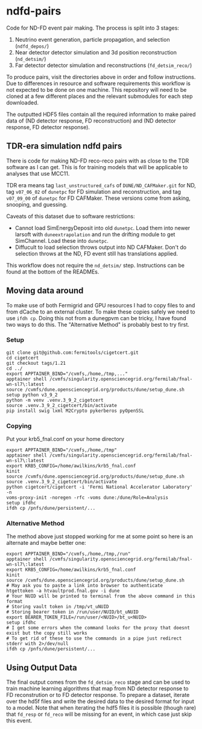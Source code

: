 # ndfd-pairs

Code for ND-FD event pair making. The process is split into 3 stages:

1. Neutrino event generation, particle propagation, and selection (`ndfd_depos/`)
2. Near detector detector simulation and 3d position reconstruction (`nd_detsim/`)
3. Far detector detector simulation and reconstructions (`fd_detsim_reco/`)

To produce pairs, visit the directories above in order and follow instructions. Due to differences
in resource and software requirements this workflow is not expected to be done on one machine. This
repository will need to be cloned at a few different places and the relevant submodules for each
step downloaded.

The outputted HDF5 files contain all the required information to make paired data of (ND detector
response, FD reconstruction) and (ND detector response, FD detector response).

## TDR-era simulation ndfd pairs

There is code for making ND-FD reco-reco pairs with as close to the TDR software as I can get.
This is for training models that will be applicable to analyses that use MCC11.

TDR era means tag `last_unstructured_cafs` of `DUNE/ND_CAFMaker.git` for ND, tag `v07_06_02` of
`dunetpc` for FD simulation and reconstruction, and tag `v07_09_00` of `dunetpc` for FD
CAFMaker. These versions come from asking, snooping, and guessing.

Caveats of this dataset due to software restrictions:
- Cannot load SimEnergyDeposit into old `dunetpc`. Load them into newer larsoft with
  `duneextrapolation` and run the drifting module to get SimChannel. Load these into `dunetpc`.
- Diffucult to load selection throws output into ND CAFMaker. Don't do selection throws at the ND,
  FD event still has translations applied.

This workflow does not require the `nd_detsim/` step. Instructions can be found at the bottom of
the READMEs.

## Moving data around

To make use of both Fermigrid and GPU resources I had to copy files to and from dCache to an
external cluster. To make these copies safely we need to use `ifdh cp`. Doing this not from a
dunegpvm can be tricky, I have found two ways to do this. The "Alternative Method" is probably
best to try first.

### Setup

```
git clone git@github.com:fermitools/cigetcert.git
cd cigetcert
git checkout tags/1.21
cd ../
export APPTAINER_BIND="/cvmfs,/home,/tmp,..."
apptainer shell /cvmfs/singularity.opensciencegrid.org/fermilab/fnal-wn-sl7\:latest
source /cvmfs/dune.opensciencegrid.org/products/dune/setup_dune.sh
setup python v3_9_2
python -m venv .venv.3_9_2_cigetcert
source .venv.3_9_2_cigetcert/bin/activate
pip install swig lxml M2Crypto pykerberos pyOpenSSL
```

### Copying

Put your krb5_fnal.conf on your home directory

```
export APPTAINER_BIND="/cvmfs,/home,/tmp"
apptainer shell /cvmfs/singularity.opensciencegrid.org/fermilab/fnal-wn-sl7\:latest
export KRB5_CONFIG=/home/awilkins/krb5_fnal.conf
kinit
source /cvmfs/dune.opensciencegrid.org/products/dune/setup_dune.sh
source .venv.3_9_2_cigetcert/bin/activate
python cigetcert/cigetcert -i 'Fermi National Accelerator Laboratory' -n
voms-proxy-init -noregen -rfc -voms dune:/dune/Role=Analysis
setup ifdhc
ifdh cp /pnfs/dune/persistent/...
```

### Alternative Method

The method above just stopped working for me at some point so here is an alternate and maybe better
one:

```
export APPTAINER_BIND="/cvmfs,/home,/tmp,/run"
apptainer shell /cvmfs/singularity.opensciencegrid.org/fermilab/fnal-wn-sl7\:latest
export KRB5_CONFIG=/home/awilkins/krb5_fnal.conf
kinit
source /cvmfs/dune.opensciencegrid.org/products/dune/setup_dune.sh
# May ask you to paste a link into browser to authenticate
htgettoken -a htvaultprod.fnal.gov -i dune
# Your NUID will be printed to terminal from the above command in this format
# Storing vault token in /tmp/vt_uNUID
# Storing bearer token in /run/user/NUID/bt_uNUID
export BEARER_TOKEN_FILE=/run/user/<NUID>/bt_u<NUID>
setup ifdhc
# I get some errors when the command looks for the proxy that doesnt exist but the copy still works
# To get rid of these to use the commands in a pipe just redirect stderr with 2>/dev/null
ifdh cp /pnfs/dune/persistent/...
```

## Using Output Data

The final output comes from the `fd_detsim_reco` stage and can be used to train machine learning algorithms that map from ND detector response to FD reconstrution or to FD detector response. To prepare a dataset, iterate over the hd5f files and write the desired data to the desired format for input to a model. Note that when iterating the hdf5 files it is possible (though rare) that `fd_resp` or `fd_reco` will be missing for an event, in which case just skip this event.


